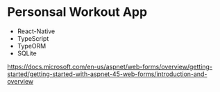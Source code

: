 # Personsal Workout App

+ React-Native
+ TypeScript
+ TypeORM
+ SQLite

https://docs.microsoft.com/en-us/aspnet/web-forms/overview/getting-started/getting-started-with-aspnet-45-web-forms/introduction-and-overview
